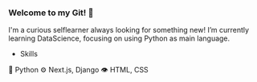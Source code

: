 ### Welcome to my Git! 🚀

I'm a curious selflearner always looking for something new!
I’m currently learning DataScience, focusing on using Python as main language.

- Skills

🐍 Python
⚙️ Next.js, Django
👁️ HTML, CSS


<!--
**panlimz/panlimz** is a ✨ _special_ ✨ repository because its `README.md` (this file) appears on your GitHub profile.

Here are some ideas to get you started:

- 🔭 I’m currently working on ...
- 🌱 I’m currently learning ...
- 👯 I’m looking to collaborate on ...
- 🤔 I’m looking for help with ...
- 💬 Ask me about ...
- 📫 How to reach me: ...
- 😄 Pronouns: ...
- ⚡ Fun fact: ...
-->
